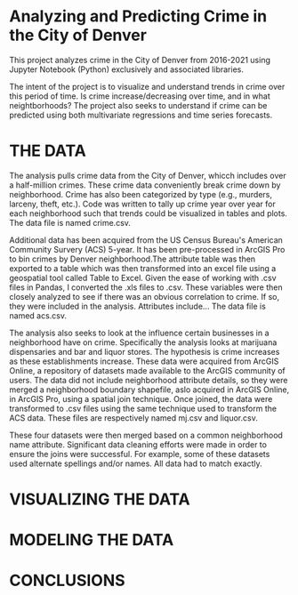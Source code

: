 # Analyzing and Predicting Crime in the City of Denver

This project analyzes crime in the City of Denver from 2016-2021 using Jupyter Notebook (Python) exclusively and associated libraries.

The intent of the project is to visualize and understand trends in crime over this period of time. Is crime increase/decreasing over time, and in what neightborhoods? The project also seeks to understand if crime can be predicted using both multivariate regressions and time series forecasts.

# THE DATA

The analysis pulls crime data from the City of Denver, whicch includes over a half-million crimes. These crime data conveniently break crime down by neighborhood. Crime has also been categorized by type (e.g., murders, larceny, theft, etc.). Code was written to tally up crime year over year for each neighborhood such that trends could be visualized in tables and plots. The data file is named crime.csv.

Additional data has been acquired from the US Census Bureau's American Community Survery (ACS) 5-year. It has been pre-processed in ArcGIS Pro to bin crimes by Denver neighborhood.The attribute table was then exported to a table which was then transformed into an excel file using a geospatial tool called Table to Excel. Given the ease of working with .csv files in Pandas, I converted the .xls files to .csv. These variables were then closely analyzed to see if there was an obvious correlation to crime. If so, they were included in the analysis. Attributes include... The data file is named acs.csv.

The analysis also seeks to look at the influence certain businesses in a neighborhood have on crime. Specifically the analysis looks at marijuana dispensaries and bar and liquor stores. The hypothesis is crime increases as these establishments increase. These data were acquired from ArcGIS Online, a repository of datasets made available to the ArcGIS community of users. The data did not include neighborhood attribute details, so they were merged a neighborhood boundary shapefile, aslo acquired in ArcGIS Online, in ArcGIS Pro, using a spatial join technique. Once joined, the data were transformed to .csv files using the same technique used to transform the ACS data. These files are respectively named mj.csv and liquor.csv.

These four datasets were then merged based on a common neighborhood name attribute. Significant data cleaning efforts were made in order to ensure the joins were successful. For example, some of these datasets used alternate spellings and/or names. All data had to match exactly.

# VISUALIZING THE DATA

# MODELING THE DATA

# CONCLUSIONS

